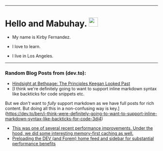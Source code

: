 
<img src="https://komarev.com/ghpvc/?username=kirbygit&style=flat-square&color=blue" alt=""/>

---
<h1>
  Hello and Mabuhay.
  <img src="https://media.giphy.com/media/hvRJCLFzcasrR4ia7z/giphy.gif" width="30px"/>
</h1>

- My name is Kirby Fernandez.

- I love to learn.

- I live in Los Angeles.

---

### Random Blog Posts from (dev.to):
<!-- BLOG-POST-LIST:START -->
- [Hindsight at Bethpage: The Principles Keegan Looked Past](https://dev.to/ben/hindsight-at-bethpage-the-principles-keegan-usa-looked-past-j8k)
- [I think we&#39;re definitely going to want to support inline markdown syntax like backticks for code snippets etc.

But we *don&#39;t* want to *fully* support markdown as we have full posts for rich content. But doing all this in a non-confusing way is key.](https://dev.to/ben/i-think-were-definitely-going-to-want-to-support-inline-markdown-syntax-like-backticks-for-code-3dj4)
- [This was one of several recent performance improvements. Under the hood, we did some interesting memory-first caching as well.](https://dev.to/ben/this-was-one-of-several-recent-performance-improvements-under-the-hood-we-did-some-interesting-1o49)
- [Preloading the DEV &lpar;and Forem&rpar; home feed and sidebar for substantial performance benefits](https://dev.to/devteam/preloading-the-dev-and-forem-home-feed-and-sidebar-for-substantial-performance-benefits-2cg8)
<!-- BLOG-POST-LIST:END -->
